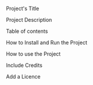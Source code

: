 Project's Title

Project Description

Table of contents

How to Install and Run the Project

How to use the Project

Include  Credits

Add a Licence

